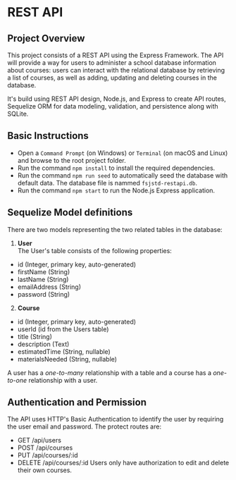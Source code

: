 # REST API
## Project Overview
This project consists of a REST API using the Express Framework. The API will provide a way for users to administer a school database information about courses: users can interact with the relational database by retrieving a list of courses, as well as adding, updating and deleting courses in the database.

It's build using REST API design, Node.js, and Express to create API routes, Sequelize ORM for data modeling, validation, and persistence along with SQLite.

## Basic Instructions
- Open a `Command Prompt` (on Windows) or `Terminal` (on macOS and Linux) and browse to the root project folder.
- Run the command `npm install` to install the required dependencies.
- Run the command `npm run seed` to automatically seed the database with default data. The database file is nammed `fsjstd-restapi.db`.
- Run the command `npm start` to run the Node.js Express application.

## Sequelize Model definitions
There are two models representing the two related tables in the database:
1. **User** <br>
The User's table consists of the following properties:
  - id (Integer, primary key, auto-generated)
  - firstName (String)
  - lastName (String)
  - emailAddress (String)
  - password (String)
2. **Course**
  - id (Integer, primary key, auto-generated)
  - userId (id from the Users table)
  - title (String)
  - description (Text)
  - estimatedTime (String, nullable)
  - materialsNeeded (String, nullable)

A user has a *one-to-many* relationship with a table and a course has a *one-to-one* relationship with a user.

## Authentication and Permission
The API uses HTTP's Basic Authentication to identify the user by requiring the user email and password. The protect routes are:
- GET /api/users
- POST /api/courses
- PUT /api/courses/:id
- DELETE /api/courses/:id
Users only have authorization to edit and delete their own courses.